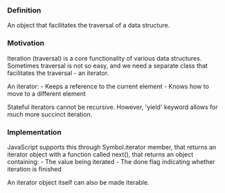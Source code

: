 ### Definition

An object that facilitates the traversal of a data structure.

### Motivation

Iteration (traversal) is a core functionality of various data structures.
Sometimes traversal is not so easy, and we need a separate class that facilitates the traversal - an iterator.

An iterator:
    - Keeps a reference to the current element
    - Knows how to move to a different element

Stateful iterators cannot be recursive. However, 'yield' keyword allows for much more succinct iteration.

### Implementation

JavaScript supports this through Symbol.iterator member, that returns an iterator object with a function called next(), that returns an object containing:
    - The value being iterated
    - The done flag indicating whether iteration is finished

An iterator object itself can also be made iterable.